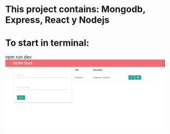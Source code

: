 <h1>This project contains: Mongodb, Express, React y Nodejs</h1>

<h1>To start in terminal:</h1>npm run dev

<img src="https://raw.githubusercontent.com/Diego-Bravi/mern-stack-tasks/master/assets/mern-stack-tasks1.jpg" width="1000"/>
</div>
